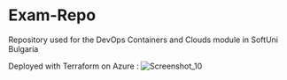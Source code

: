 # Exam-Repo

Repository used for the DevOps Containers and Clouds module in SoftUni Bulgaria 

Deployed with Terraform on Azure : 
![Screenshot_10](https://github.com/StefanKantardzhiev/Exam-Repo/assets/103639205/e1841ed8-07eb-497f-91c7-634e84547a02)


